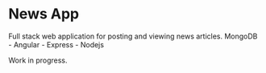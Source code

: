 # News App
Full stack web application for posting and viewing news articles.
MongoDB - Angular - Express - Nodejs

Work in progress.

